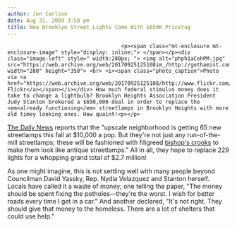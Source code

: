 ```yaml
---
author: Jen Carlson
date: Aug 31, 2009 3:50 pm
title: New Brooklyn Street Lights Come With $650K Pricetag
---
```


	
										<p><span class="mt-enclosure mt-enclosure-image" style="display: inline;"> </span></p><div class="image-left" style=" width:280px; "> <img alt="phph1aCohPM.jpg" src="https://web.archive.org/web/20170925125108im_/http://gothamist.com/attachments/arts_jen/phph1aCohPM.jpg" width="280" height="350"> <br> <i><span class="photo_caption">Photo via <a href="https://web.archive.org/web/20170925125108/http://www.flickr.com/photos/triborough/338119135/">Triborough&apos;s Flickr</a></span></i></div> How much federal stimulus money does it take to change a lightbulb? Brooklyn Heights Association President Judy Stanton brokered a $650,000 deal in order to replace the <em>already functioning</em> streetlamps in Brooklyn Heights with more old timey looking ones. How quaint!<p></p>

<p><a href="https://web.archive.org/web/20170925125108/http://www.nydailynews.com/ny_local/brooklyn/2009/08/31/2009-08-31_pols_secure_650g_in_stimulus_funds_for_brooklyn_hts_streetlamps.html">The Daily News</a> reports that the &quot;upscale neighborhood is getting 65 new streetlamps this fall at $10,000 a pop. But they&apos;re not just any run-of-the-mill streetlamps; these will be fashioned with filigreed <a href="https://web.archive.org/web/20170925125108/http://www.forgotten-ny.com/LAMPS/Bishops%20crooks/bishop.html">bishop&apos;s crooks</a> to make them look like antique streetlamps.&quot; All in all, they hope to replace 229 lights for a whopping grand total of $2.7 million! </p>

<p>As one might imagine, this is not settling well with many people beyond Councilman David Yassky, Rep. Nydia Velazquez and Stanton herself. Locals have called it a waste of money; one telling the paper, &quot;The money should be spent fixing the potholes&#x2014;they&apos;re the worst. I wish for better roads every time I get in a car.&quot; And another declared, &quot;It&apos;s not right. They should give that money to the homeless. There are a lot of shelters that could use help.&quot;</p>					
										
									
				